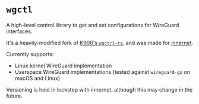 # `wgctl`

A high-level control library to get and set configurations for WireGuard interfaces.

It's a heavily-modified fork of [K900's `wgctrl-rs`](https://gitlab.com/K900/wgctrl-rs), and was made for [innernet](https://github.com/tonarino/innernet).

Currently supports:

* Linux kernel WireGuard implementation
* Userspace WireGuard implementations (tested against `wireguard-go` on macOS and Linux)

Versioning is held in lockstep with innernet, although this may change in the future.